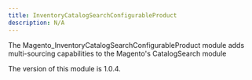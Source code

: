 ```yaml
---
title: InventoryCatalogSearchConfigurableProduct
description: N/A
---
```


The Magento_InventoryCatalogSearchConfigurableProduct module adds multi-sourcing capabilities to the Magento's CatalogSearch module

<InlineAlert slots="text" />
The version of this module is 1.0.4.
